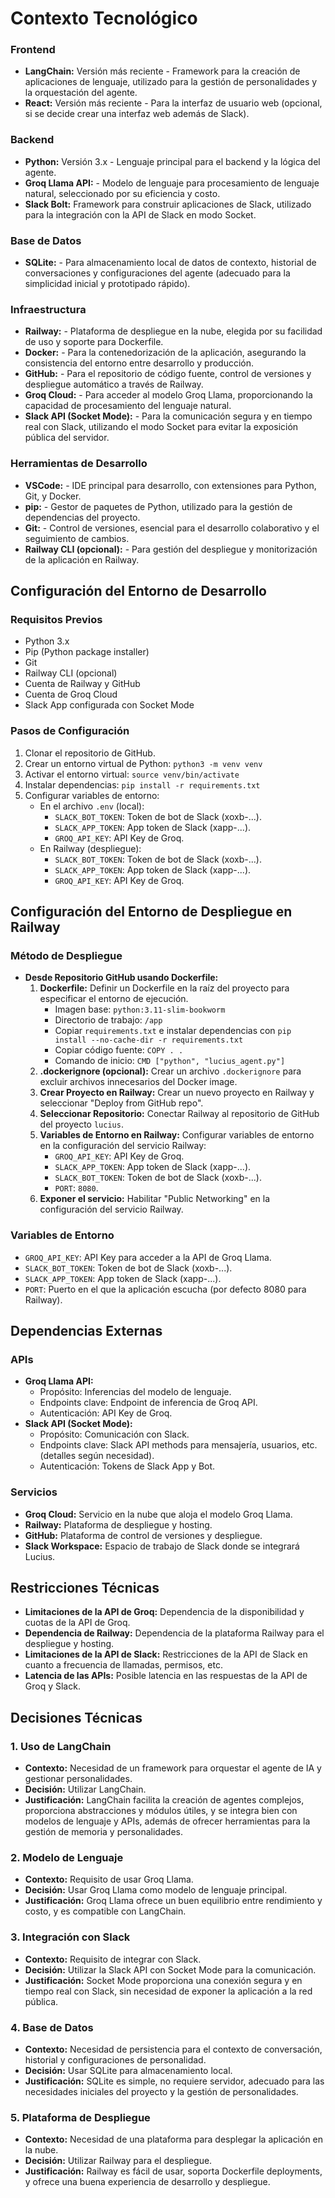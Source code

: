 # Contexto Tecnológico

### Frontend
- **LangChain:** Versión más reciente - Framework para la creación de aplicaciones de lenguaje, utilizado para la gestión de personalidades y la orquestación del agente.
- **React:** Versión más reciente -  Para la interfaz de usuario web (opcional, si se decide crear una interfaz web además de Slack).

### Backend
- **Python:** Versión 3.x - Lenguaje principal para el backend y la lógica del agente.
- **Groq Llama API:**  - Modelo de lenguaje para procesamiento de lenguaje natural, seleccionado por su eficiencia y costo.
- **Slack Bolt:** Framework para construir aplicaciones de Slack, utilizado para la integración con la API de Slack en modo Socket.

### Base de Datos
- **SQLite:**  - Para almacenamiento local de datos de contexto, historial de conversaciones y configuraciones del agente (adecuado para la simplicidad inicial y prototipado rápido).

### Infraestructura
- **Railway:** - Plataforma de despliegue en la nube, elegida por su facilidad de uso y soporte para Dockerfile.
- **Docker:** - Para la contenedorización de la aplicación, asegurando la consistencia del entorno entre desarrollo y producción.
- **GitHub:** - Para el repositorio de código fuente, control de versiones y despliegue automático a través de Railway.
- **Groq Cloud:** - Para acceder al modelo Groq Llama, proporcionando la capacidad de procesamiento del lenguaje natural.
- **Slack API (Socket Mode):** - Para la comunicación segura y en tiempo real con Slack, utilizando el modo Socket para evitar la exposición pública del servidor.

### Herramientas de Desarrollo
- **VSCode:**  - IDE principal para desarrollo, con extensiones para Python, Git, y Docker.
- **pip:** - Gestor de paquetes de Python, utilizado para la gestión de dependencias del proyecto.
- **Git:** - Control de versiones, esencial para el desarrollo colaborativo y el seguimiento de cambios.
- **Railway CLI (opcional):** - Para gestión del despliegue y monitorización de la aplicación en Railway.

## Configuración del Entorno de Desarrollo
### Requisitos Previos
- Python 3.x
- Pip (Python package installer)
- Git
- Railway CLI (opcional)
- Cuenta de Railway y GitHub
- Cuenta de Groq Cloud
- Slack App configurada con Socket Mode

### Pasos de Configuración
1. Clonar el repositorio de GitHub.
2. Crear un entorno virtual de Python: `python3 -m venv venv`
3. Activar el entorno virtual: `source venv/bin/activate`
4. Instalar dependencias: `pip install -r requirements.txt`
5. Configurar variables de entorno:
    - En el archivo `.env` (local):
        - `SLACK_BOT_TOKEN`: Token de bot de Slack (xoxb-...).
        - `SLACK_APP_TOKEN`: App token de Slack (xapp-...).
        - `GROQ_API_KEY`: API Key de Groq.
    - En Railway (despliegue):
        - `SLACK_BOT_TOKEN`: Token de bot de Slack (xoxb-...).
        - `SLACK_APP_TOKEN`: App token de Slack (xapp-...).
        - `GROQ_API_KEY`: API Key de Groq.

## Configuración del Entorno de Despliegue en Railway
### Método de Despliegue
- **Desde Repositorio GitHub usando Dockerfile:**
    1. **Dockerfile:** Definir un Dockerfile en la raíz del proyecto para especificar el entorno de ejecución.
        - Imagen base: `python:3.11-slim-bookworm`
        - Directorio de trabajo: `/app`
        - Copiar `requirements.txt` e instalar dependencias con `pip install --no-cache-dir -r requirements.txt`
        - Copiar código fuente: `COPY . .`
        - Comando de inicio: `CMD ["python", "lucius_agent.py"]`
    2. **.dockerignore (opcional):**  Crear un archivo `.dockerignore` para excluir archivos innecesarios del Docker image.
    3. **Crear Proyecto en Railway:**  Crear un nuevo proyecto en Railway y seleccionar "Deploy from GitHub repo".
    4. **Seleccionar Repositorio:**  Conectar Railway al repositorio de GitHub del proyecto `lucius`.
    5. **Variables de Entorno en Railway:** Configurar variables de entorno en la configuración del servicio Railway:
        - `GROQ_API_KEY`: API Key de Groq.
        - `SLACK_APP_TOKEN`: App token de Slack (xapp-...).
        - `SLACK_BOT_TOKEN`: Token de bot de Slack (xoxb-...).
        - `PORT`: `8080`.
    6. **Exponer el servicio:** Habilitar "Public Networking" en la configuración del servicio Railway.

### Variables de Entorno
- `GROQ_API_KEY`: API Key para acceder a la API de Groq Llama.
- `SLACK_BOT_TOKEN`: Token de bot de Slack (xoxb-...).
- `SLACK_APP_TOKEN`: App token de Slack (xapp-...).
- `PORT`: Puerto en el que la aplicación escucha (por defecto 8080 para Railway).

## Dependencias Externas
### APIs
- **Groq Llama API:**
  - Propósito: Inferencias del modelo de lenguaje.
  - Endpoints clave: Endpoint de inferencia de Groq API.
  - Autenticación: API Key de Groq.
- **Slack API (Socket Mode):**
  - Propósito: Comunicación con Slack.
  - Endpoints clave:  Slack API methods para mensajería, usuarios, etc. (detalles según necesidad).
  - Autenticación: Tokens de Slack App y Bot.

### Servicios
- **Groq Cloud:** Servicio en la nube que aloja el modelo Groq Llama.
- **Railway:** Plataforma de despliegue y hosting.
- **GitHub:**  Plataforma de control de versiones y despliegue.
- **Slack Workspace:** Espacio de trabajo de Slack donde se integrará Lucius.

## Restricciones Técnicas
- **Limitaciones de la API de Groq:**  Dependencia de la disponibilidad y cuotas de la API de Groq.
- **Dependencia de Railway:**  Dependencia de la plataforma Railway para el despliegue y hosting.
- **Limitaciones de la API de Slack:** Restricciones de la API de Slack en cuanto a frecuencia de llamadas, permisos, etc.
- **Latencia de las APIs:**  Posible latencia en las respuestas de la API de Groq y Slack.

## Decisiones Técnicas
### 1. Uso de LangChain
- **Contexto:** Necesidad de un framework para orquestar el agente de IA y gestionar personalidades.
- **Decisión:** Utilizar LangChain.
- **Justificación:** LangChain facilita la creación de agentes complejos, proporciona abstracciones y módulos útiles, y se integra bien con modelos de lenguaje y APIs, además de ofrecer herramientas para la gestión de memoria y personalidades.

### 2. Modelo de Lenguaje
- **Contexto:**  Requisito de usar Groq Llama.
- **Decisión:** Usar Groq Llama como modelo de lenguaje principal.
- **Justificación:** Groq Llama ofrece un buen equilibrio entre rendimiento y costo, y es compatible con LangChain.

### 3. Integración con Slack
- **Contexto:** Requisito de integrar con Slack.
- **Decisión:** Utilizar la Slack API con Socket Mode para la comunicación.
- **Justificación:** Socket Mode proporciona una conexión segura y en tiempo real con Slack, sin necesidad de exponer la aplicación a la red pública.

### 4. Base de Datos
- **Contexto:** Necesidad de persistencia para el contexto de conversación, historial y configuraciones de personalidad.
- **Decisión:**  Usar SQLite para almacenamiento local.
- **Justificación:** SQLite es simple, no requiere servidor, adecuado para las necesidades iniciales del proyecto y la gestión de personalidades.

### 5. Plataforma de Despliegue
- **Contexto:** Necesidad de una plataforma para desplegar la aplicación en la nube.
- **Decisión:** Utilizar Railway para el despliegue.
- **Justificación:** Railway es fácil de usar, soporta Dockerfile deployments, y ofrece una buena experiencia de desarrollo y despliegue.
